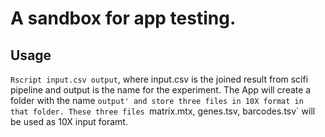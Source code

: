 # A sandbox for app testing.

## Usage

`Rscript input.csv output`, where input.csv is the joined result from scifi pipeline and output is the name for the experiment. The App will create a folder with the name `output' and store three files in 10X format in that folder. These three files `matrix.mtx, genes.tsv, barcodes.tsv` will be used as 10X input foramt.
